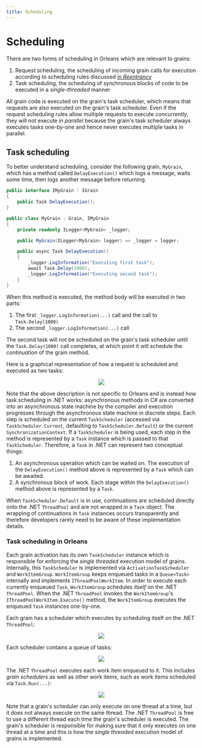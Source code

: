 ```yaml
---
title: Scheduling
---
```


# Scheduling

There are two forms of scheduling in Orleans which are relevant to grains:

1. Request scheduling, the scheduling of incoming grain calls for execution according to scheduling rules discussed [in *Reentrancy*](~/docs/grains/reentrancy.md)
1. Task scheduling, the scheduling of synchronous blocks of code to be executed in a *single-threaded* manner

All grain code is executed on the grain's task scheduler, which means that requests are also executed on the grain's task scheduler.
Even if the request scheduling rules allow multiple requests to execute *concurrently*, they will not execute *in parallel* because the grain's task scheduler always executes tasks one-by-one and hence never executes multiple tasks in parallel.

## Task scheduling

To better understand scheduling, consider the following grain, `MyGrain`, which has a method called `DelayExecution()` which logs a message, waits some time, then logs another message before returning.

``` csharp
public interface IMyGrain : IGrain
{
    public Task DelayExecution();
}

public class MyGrain : Grain, IMyGrain
{
    private readonly ILogger<MyGrain> _logger;

    public MyGrain(ILogger<MyGrain> logger) => _logger = logger;

    public async Task DelayExecution()
    {
        _logger.LogInformation("Executing first task");
        await Task.Delay(1000);
        _logger.LogInformation("Executing second task");
    }
}
```

When this method is executed, the method body will be executed in two parts:

1. The first `_logger.LogInformation(...)` call and the call to `Task.Delay(1000)`
1. The second `_logger.LogInformation(...)` call

The second task will not be scheduled on the grain's task scheduler until the `Task.Delay(1000)` call completes, at which point it will schedule the *continuation* of the grain method.

Here is a graphical representation of how a request is scheduled and executed as two tasks:

<p align="center">
    <img src="~/images/scheduling_1.png" />
</p>

Note that the above description is not specific to Orleans and is instead how task scheduling in .NET works: asynchronous methods in C# are converted into an asynchronous state machine by the compiler and execution progresses through the asynchronous state machine in discrete steps.
Each step is scheduled on the current `TaskScheduler` (accessed via `TaskScheduler.Current`, defaulting to `TaskScheduler.Default`) or the current `SynchronizationContext`.
If a `TaskScheduler` is being used, each step in the method is represented by a `Task` instance which is passed to that `TaskScheduler`.
Therefore, a `Task` in .NET can represent two conceptual things:

1. An asynchronous operation which can be waited on. The execution of the `DelayExecution()` method above is represented by a `Task` which can be awaited.
1. A synchronous block of work. Each stage within the `DelayExecution()` method above is represented by a `Task`.

When `TaskScheduler.Default` is in use, continuations are scheduled directly onto the .NET `ThreadPool` and are not wrapped in a `Task` object.
The wrapping of continuations in `Task` instances occurs transparently and therefore developers rarely need to be aware of these implementation details.

### Task scheduling in Orleans

Each grain activation has its own `TaskScheduler` instance which is responsible for enforcing the *single threaded* execution model of grains.
Internally, this `TaskScheduler` is implemented via `ActivationTaskScheduler` and `WorkItemGroup`.
`WorkItemGroup` keeps enqueued tasks in a `Queue<Task>` internally and implements `IThreadPoolWorkItem`.
In order to execute each currently enqueued `Task`, `WorkItemGroup` schedules *itself* on the .NET `ThreadPool`. When the .NET `ThreadPool` invokes the `WorkItemGroup`'s `IThreadPoolWorkItem.Execute()` method, the `WorkItemGroup` executes the enqueued `Task` instances one-by-one.

Each grain has a scheduler which executes by scheduling itself on the .NET `ThreadPool`:

<p align="center">
    <img src="~/images/scheduling_2.png" />
</p>

Each scheduler contains a queue of tasks:

<p align="center">
    <img src="~/images/scheduling_3.png" />
</p>

The .NET `ThreadPool` executes each work item enqueued to it. This includes *grain schedulers* as well as other work items, such as work items scheduled via `Task.Run(...)`:

<p align="center">
    <img src="~/images/scheduling_4.png" />
</p>

Note that a grain's scheduler can only execute on one thread at a time, but it does not always execute on the same thread. The .NET `ThreadPool` is free to use a different thread each time the grain's scheduler is executed. The grain's scheduler is responsible for making sure that it only executes on one thread at a time and this is how the *single threaded* execution model of grains is implemented.

